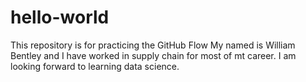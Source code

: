 # hello-world
This repository is for practicing the GitHub Flow
My named is William Bentley and I have worked in supply chain for most of mt career. I am looking forward to learning data science. 
